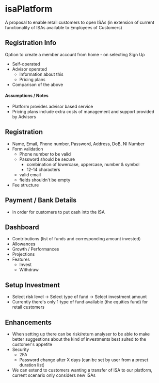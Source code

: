 # isaPlatform

A proposal to enable retail customers to open ISAs (in extension of current functionality of ISAs available to Employees of Customers)


## Registration Info
Option to create a member account from home - on selecting Sign Up

+ Self-operated
+ Advisor operated
  + Information about this
  + Pricing plans
+ Comparison of the above

#### Assumptions / Notes
* Platform provides advisor based service
* Pricing plans include extra costs of management and support provided by Advisors 

## Registration
+ Name, Email, Phone number, Password, Address, DoB, NI Number
+ Form validation
  + Phone number to be valid
  + Password should be secure
    + combination of lowercase, uppercase, number & symbol
    + 12-14 characters
  + valid email
  + fields shouldn't be empty
+ Fee structure

## Payment / Bank Details
+ In order for customers to put cash into the ISA

## Dashboard
+ Contributions (list of funds and corresponding amount invested)
+ Allowances
+ Growth / Performances 
+ Projections
+ Features
  + Invest
  + Withdraw

## Setup Investment
+ Select risk level -> Select type of fund -> Select investment amount
+ Currently there's only 1 type of fund available (the equities fund) for retail customers


 ## Enhancements 
 + When setting up there can be risk/return analyser to be able to make better suggestions about the kind of investments best suited to the customer's appetite
 + Security
   + 2FA
   + Password change after X days (can be set by user from a preset duration list)
 + We can extend to customers wanting a transfer of ISA to our platform, current scenario only considers new ISAs

  
